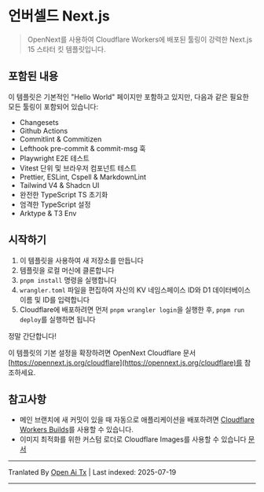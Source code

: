 ﻿
# 언버셀드 Next.js

> OpenNext를 사용하여 Cloudflare Workers에 배포된 툴링이 강력한 Next.js 15 스타터 킷 템플릿입니다.

## 포함된 내용

이 템플릿은 기본적인 "Hello World" 페이지만 포함하고 있지만, 다음과 같은 필요한 모든 툴링이 포함되어 있습니다:

- Changesets
- Github Actions
- Commitlint & Commitizen
- Lefthook pre-commit & commit-msg 훅
- Playwright E2E 테스트
- Vitest 단위 및 브라우저 컴포넌트 테스트
- Prettier, ESLint, Cspell & MarkdownLint
- Tailwind V4 & Shadcn UI
- 완전한 TypeScript TS 초기화
- 엄격한 TypeScript 설정
- Arktype & T3 Env

## 시작하기

1. 이 템플릿을 사용하여 새 저장소를 만듭니다
2. 템플릿을 로컬 머신에 클론합니다
3. `pnpm install` 명령을 실행합니다
4. `wrangler.toml` 파일을 편집하여 자신의 KV 네임스페이스 ID와 D1 데이터베이스 이름 및 ID를 입력합니다
5. Cloudflare에 배포하려면 먼저 `pnpm wrangler login`을 실행한 후, `pnpm run deploy`를 실행하면 됩니다

정말 간단합니다!

이 템플릿의 기본 설정을 확장하려면 OpenNext Cloudflare 문서 [https://opennext.js.org/cloudflare](https://opennext.js.org/cloudflare)를 참조하세요.

## 참고사항

- 메인 브랜치에 새 커밋이 있을 때 자동으로 애플리케이션을 배포하려면 [Cloudflare Workers Builds](https://developers.cloudflare.com/workers/ci-cd/builds/)를 사용할 수 있습니다.
- 이미지 최적화를 위한 커스텀 로더로 Cloudflare Images를 사용할 수 있습니다 [문서](https://opennext.js.org/cloudflare/howtos/image)



---

Tranlated By [Open Ai Tx](https://github.com/OpenAiTx/OpenAiTx) | Last indexed: 2025-07-19

---